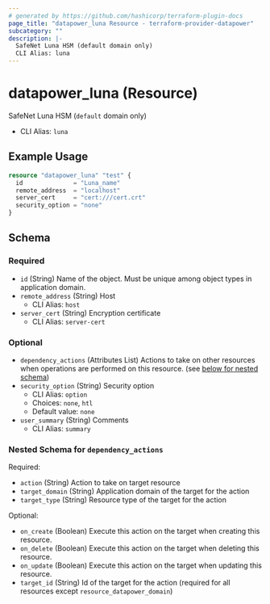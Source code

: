 ```yaml
---
# generated by https://github.com/hashicorp/terraform-plugin-docs
page_title: "datapower_luna Resource - terraform-provider-datapower"
subcategory: ""
description: |-
  SafeNet Luna HSM (default domain only)
  CLI Alias: luna
---
```


# datapower_luna (Resource)

SafeNet Luna HSM (`default` domain only)
  - CLI Alias: `luna`

## Example Usage

```terraform
resource "datapower_luna" "test" {
  id              = "Luna_name"
  remote_address  = "localhost"
  server_cert     = "cert:///cert.crt"
  security_option = "none"
}
```

<!-- schema generated by tfplugindocs -->
## Schema

### Required

- `id` (String) Name of the object. Must be unique among object types in application domain.
- `remote_address` (String) Host
  - CLI Alias: `host`
- `server_cert` (String) Encryption certificate
  - CLI Alias: `server-cert`

### Optional

- `dependency_actions` (Attributes List) Actions to take on other resources when operations are performed on this resource. (see [below for nested schema](#nestedatt--dependency_actions))
- `security_option` (String) Security option
  - CLI Alias: `option`
  - Choices: `none`, `htl`
  - Default value: `none`
- `user_summary` (String) Comments
  - CLI Alias: `summary`

<a id="nestedatt--dependency_actions"></a>
### Nested Schema for `dependency_actions`

Required:

- `action` (String) Action to take on target resource
- `target_domain` (String) Application domain of the target for the action
- `target_type` (String) Resource type of the target for the action

Optional:

- `on_create` (Boolean) Execute this action on the target when creating this resource.
- `on_delete` (Boolean) Execute this action on the target when deleting this resource.
- `on_update` (Boolean) Execute this action on the target when updating this resource.
- `target_id` (String) Id of the target for the action (required for all resources except `resource_datapower_domain`)
